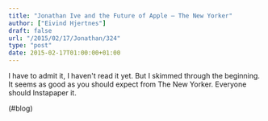 ```yaml
---
title: "Jonathan Ive and the Future of Apple – The New Yorker"
author: ["Eivind Hjertnes"]
draft: false
url: "/2015/02/17/Jonathan/324"
type: "post"
date: 2015-02-17T01:00:00+01:00
---
```


I have to admit it, I haven't read it yet. But I skimmed through the
beginning. It seems as good as you should expect from The New Yorker.
Everyone should Instapaper it.

(#blog)
